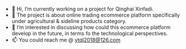 - 👋 Hi, I’m currently working on a project for Qinghai Xinfadi.
- 👀 The project is about online trading ecommerce platform specifically under agricultural & sideline products category.
- 🌱 I’m interested in discussing how could this ecommerce platform develop in the future, in terms fo the technological perspectives.
- 📫 You could reach me @ ytql2018@126.com
